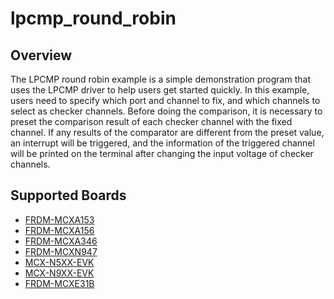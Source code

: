 # lpcmp_round_robin

## Overview
The LPCMP round robin example is a simple demonstration program that uses the LPCMP driver to
help users get started quickly. In this example, users need to specify which port and channel
to fix, and which channels to select as checker channels. Before doing the comparison, it is
necessary to preset the comparison result of each checker channel with the fixed channel. 
If any results of the comparator are different from the preset value, an interrupt will be 
triggered, and the information of the triggered channel will be printed on the terminal after
changing the input voltage of checker channels.

## Supported Boards
- [FRDM-MCXA153](../../../_boards/frdmmcxa153/driver_examples/lpcmp/round_robin/example_board_readme.md)
- [FRDM-MCXA156](../../../_boards/frdmmcxa156/driver_examples/lpcmp/round_robin/example_board_readme.md)
- [FRDM-MCXA346](../../../_boards/frdmmcxa346/driver_examples/lpcmp/round_robin/example_board_readme.md)
- [FRDM-MCXN947](../../../_boards/frdmmcxn947/driver_examples/lpcmp/round_robin/example_board_readme.md)
- [MCX-N5XX-EVK](../../../_boards/mcxn5xxevk/driver_examples/lpcmp/round_robin/example_board_readme.md)
- [MCX-N9XX-EVK](../../../_boards/mcxn9xxevk/driver_examples/lpcmp/round_robin/example_board_readme.md)
- [FRDM-MCXE31B](../../../_boards/frdmmcxe31b/driver_examples/lpcmp/round_robin/example_board_readme.md)
